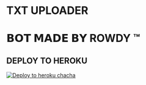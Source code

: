 # TXT UPLOADER

# 𝗕𝗢𝗧 𝗠𝗔𝗗𝗘 𝗕𝗬 ROWDY ™


## DEPLOY TO HEROKU


[![Deploy to heroku chacha](https://www.herokucdn.com/deploy/button.svg)](https://dashboard.heroku.com/new?template=https://github.com/rowdyboss777/rowdyofficial-)
